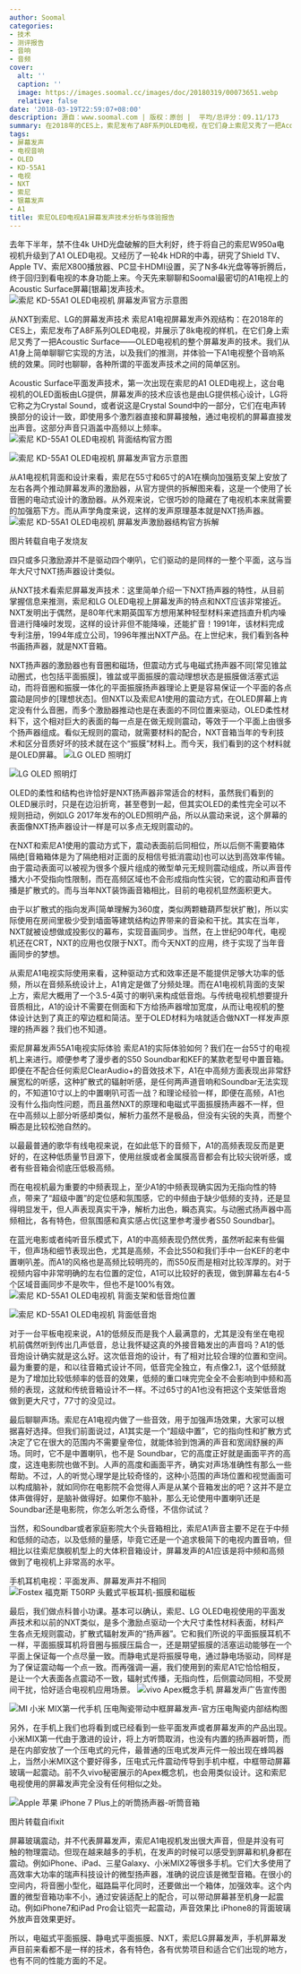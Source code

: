 ```yaml
---
author: Soomal
categories:
- 技术
- 测评报告
- 音响
- 音频
cover:
  alt: ''
  caption: ''
  image: https://images.soomal.cc/images/doc/20180319/00073651.webp
  relative: false
date: '2018-03-19T22:59:07+08:00'
description: 源自：www.soomal.com | 版权：原创 |  平均/总评分：09.11/173
summary: 在2018年的CES上，索尼发布了A8F系列OLED电视，在它们身上索尼又秀了一把Acoustic Surface――OLED电视机的整个屏幕发声的技术。我们买了一台索尼的55寸A1，看看屏幕发声效果如何，又是怎样的技术？
tags:
- 屏幕发声
- 电视音响
- OLED
- KD-55A1
- 电视
- NXT
- 索尼
- 银幕发声
- A1
title: 索尼OLED电视A1屏幕发声技术分析与体验报告
---
```


去年下半年，禁不住4k UHD光盘破解的巨大利好，终于将自己的索尼W950a电视机升级到了A1 OLED电视。又经历了一轮4k HDR的中毒，研究了Shield TV、Apple TV、索尼X800播放器、PC显卡HDMI设置，买了N多4k光盘等等折腾后，终于回归到看电视的本身功能上来。今天先来聊聊和Soomal最密切的A1电视上的Acoustic Surface屏幕[银幕]发声技术。
![索尼 KD-55A1 OLED电视机 屏幕发声官方示意图](https://images.soomal.cc/images/doc/20180319/00073651.webp)




从NXT到索尼、LG的屏幕发声技术
索尼A1电视屏幕发声外观结构：在2018年的CES上，索尼发布了A8F系列OLED电视，并展示了8k电视的样机，在它们身上索尼又秀了一把Acoustic Surface――OLED电视机的整个屏幕发声的技术。我们从A1身上简单聊聊它实现的方法，以及我们的推测，并体验一下A1电视整个音响系统的效果。同时也聊聊，各种所谓的平面发声技术之间的简单区别。

Acoustic Surface平面发声技术，第一次出现在索尼的A1 OLED电视上，这台电视机的OLED面板由LG提供，屏幕发声的技术应该也是由LG提供核心设计，LG将它称之为Crystal Sound，或者说这是Crystal Sound中的一部分，它们在电声转换部分的设计一致，即使用多个激烈器直接和屏幕接触，通过电视机的屏幕直接发出声音。这部分声音只涵盖中高频以上频率。
![索尼 KD-55A1 OLED电视机 背面结构官方图](https://images.soomal.cc/images/doc/20180319/00073652.webp)




![索尼 KD-55A1 OLED电视机 屏幕发声官方示意图](https://images.soomal.cc/images/doc/20180319/00073650.webp)




从A1电视机背面和设计来看，索尼在55寸和65寸的A1在横向加强筋支架上安放了左右各两个推动屏幕发声的激励器，从官方提供的拆解图来看，这是一个使用了长音圈的电动式设计的激励器。从外观来说，它很巧妙的隐藏在了电视机本来就需要的加强筋下方。而从声学角度来说，这样的发声原理基本就是NXT扬声器。
![索尼 KD-55A1 OLED电视机 屏幕发声激励器结构官方拆解](https://images.soomal.cc/images/doc/20180319/00073649.webp)

图片转载自电子发烧友


四只或多只激励源并不是驱动四个喇叭，它们驱动的是同样的一整个平面，这与当年大尺寸NXT扬声器设计类似。

从NXT技术看索尼屏幕发声技术：这里简单介绍一下NXT扬声器的特性，从目前掌握信息来推测，索尼和LG OLED电视上屏幕发声的特点和NXT应该非常接近。NXT发明出于偶然，是80年代末期英国军方想用某种轻型材料来遮挡直升机内噪音进行降噪时发现，这样的设计非但不能降噪，还能扩音！1991年，该材料完成专利注册，1994年成立公司，1996年推出NXT产品。在上世纪末，我们看到各种书画扬声器，就是NXT音箱。

NXT扬声器的激励器也有音圈和磁场，但震动方式与电磁式扬声器不同[常见锥盆动圈式，也包括平面振膜]，锥盆或平面振膜的震动理想状态是振膜做活塞式运动，而将音圈和振膜一体化的平面振膜扬声器理论上更是容易保证一个平面的各点震动是同步的[理想状态]。但NXT以及索尼A1使用的震动方式，在OLED屏幕上肯定没有什么音圈，而多个激励器推动也是在表面的不同位置来驱动，OLED柔性材料下，这个相对巨大的表面的每一点是在做无规则震动，等效于一个平面上由很多个扬声器组成。看似无规则的震动，就需要材料的配合，NXT音箱当年的专利技术和区分音质好坏的技术就在这个“振膜”材料上。而今天，我们看到的这个材料就是OLED屏幕。
![LG OLED 照明灯](https://images.soomal.cc/images/doc/20180311/00073562_01.webp)




![LG OLED 照明灯](https://images.soomal.cc/images/doc/20180311/00073563_01.webp)




OLED的柔性和结构也许恰好是NXT扬声器非常适合的材料，虽然我们看到的OLED展示时，只是在边沿折弯，甚至卷到一起，但其实OLED的柔性完全可以不规则扭动，例如LG 2017年发布的OLED照明产品，所以从震动来说，这个屏幕的表面像NXT扬声器设计一样是可以多点无规则震动的。

在NXT和索尼A1使用的震动方式下，震动表面前后同相位，所以后侧不需要箱体隔绝[音箱箱体是为了隔绝相对正面的反相信号抵消震动]也可以达到高效率传输。由于震动表面可以被视为很多个膜片组成的微型单元无规则震动组成，所以声音传播大小不受指向性限制，而在高频区域也不会形成指向性尖锐，它的震动和声音传播是扩散式的。而与当年NXT装饰画音箱相比，目前的电视机显然面积更大。

由于以扩散式的指向发声[简单理解为360度，类似两颗糖葫芦型状扩散]，所以实际使用在房间里极少受到墙面等建筑结构边界带来的音染和干扰。其实在当年，NXT就被设想做成投影仪的幕布，实现音画同步。当然，在上世纪90年代，电视机还在CRT，NXT的应用也仅限于NXT。而今天NXT的应用，终于实现了当年音画同步的梦想。

从索尼A1电视实际使用来看，这种驱动方式和效率还是不能提供足够大功率的低频，所以在音频系统设计上，A1肯定是做了分频处理。而在A1电视机背面的支架上方，索尼大概用了一个3.5-4英寸的喇叭来构成低音炮。与传统电视机想要提升音质相比，A1的设计不需要在侧面和下方给扬声器增加宽度，从而让电视机的整体设计达到了真正的窄边框和简洁。至于OLED材料为啥就适合做NXT一样发声原理的扬声器？我们也不知道。

索尼屏幕发声55A1电视实际体验
索尼A1的实际体验如何？我们在一台55寸的电视机上来进行。顺便参考了漫步者的S50 Soundbar和KEF的某款老型号中置音箱。即便在不配合任何索尼ClearAudio+的音效技术下，A1在中高频方面表现出非常舒展宽松的听感，这种扩散式的辐射听感，是任何两声道音响和Soundbar无法实现的，不知道10寸以上的中置喇叭可否一战？和理论经验一样，即便在高频，A1也没有什么指向性问题，而且虽然NXT的原理和电磁式平面振膜扬声器不一样，但在中高频以上部分听感却类似，解析力虽然不是极品，但没有尖锐的失真，而整个瞬态是比较松弛自然的。

以最最普通的歌华有线电视来说，在如此低下的音频下，A1的高频表现反而是更好的，在这种低质量节目源下，使用丝膜或者金属膜高音都会有比较尖锐听感，或者有些音箱会彻底压低极高频。

而在电视机最为重要的中频表现上，至少A1的中频表现确实因为无指向性的特点，带来了“超级中置”的定位感和氛围感，它的中频由于缺少低频的支持，还是显得明显发干，但人声表现真实干净，解析力出色，瞬态真实。与动圈式扬声器中高频相比，各有特色，但氛围感和真实感占优[这里参考漫步者S50 Soundbar]。

在蓝光电影或者纯听音乐模式下，A1的中高频表现仍然优秀，虽然听起来有些偏干，但声场和细节表现出色，尤其是高频，不会比S50和我们手中一台KEF的老中置喇叭差。而A1的风格也是高频比较明亮的，而S50反而是相对比较浑厚的。对于视频内容中非常明确的左右位置的定位，A1可以比较好的表现，做到屏幕左右4-5个区域音画同步不是吹牛，但也不是100%有效。
![索尼 KD-55A1 OLED电视机 背面支架和低音炮位置](https://images.soomal.cc/images/doc/20180319/00073648_01.webp)




![索尼 KD-55A1 OLED电视机 背面低音炮](https://images.soomal.cc/images/doc/20180319/00073647_01.webp)




对于一台平板电视来说，A1的低频反而是我个人最满意的，尤其是没有坐在电视机前偶然听到传出几声低音，总让我怀疑这真的外接音箱发出的声音吗？A1的低音炮设计确实就是这么好。这次低音炮的设计，有了相对比较合理的位置和空间。最为重要的是，和以往音箱式设计不同，低音完全独立，有点像2.1，这个低频就是为了增加比较低频率的低音的效果，低频的重口味完完全全不会影响到中频和高频的表现，这就和传统音箱设计不一样。不过65寸的A1也没有把这个支架低音炮做到更大尺寸，77寸的没见过。

最后聊聊声场。索尼在A1电视内做了一些音效，用于加强声场效果，大家可以根据喜好选择。但我们前面说过，A1其实是一个“超级中置”，它的指向性和扩散方式决定了它在很大的范围内不需要皇帝位，就能体验到饱满的声音和宽阔舒展的声场。同时，它不是中置喇叭，也不是 Soundbar，它的高度正好就是画面平齐的高度，这连电影院也做不到。人声的高度和画面平齐，确实对声场准确性有那么一些帮助。不过，人的听觉心理学是比较奇怪的，这种小范围的声场位置和视觉画面可以构成脑补，就如同你在电影院不会觉得人声是从某个音箱发出的吧？这并不是立体声做得好，是脑补做得好。如果你不脑补，那么无论使用中置喇叭还是Soundbar还是电影院，你怎么听怎么奇怪，不信你试试？

当然，和Soundbar或者家庭影院大个头音箱相比，索尼A1声音主要不足在于中频和低频的动态，以及低频的量感，毕竟它还是一个追求极简下的电视内置音响，但相比以往索尼旗舰机型上的大体积音箱设计，屏幕发声的A1应该是将中频和高频做到了电视机上非常高的水平。

手机耳机电视：平面发声、屏幕发声并不相同
![Fostex 福克斯 T50RP 头戴式平板耳机-振膜和磁板](https://images.soomal.cc/images/doc/20120316/00017752.webp)




最后，我们做点科普小功课。基本可以确认，索尼、LG OLED电视使用的平面发声技术和以前的NXT类似，是多个激励点驱动一个大尺寸柔性材料表面，材料产生各点无规则震动，扩散式辐射发声的“扬声器”。它和我们所说的平面振膜耳机不一样，平面振膜耳机将音圈与振膜压扁合一，还是期望振膜的活塞运动能够在一个平面上保证每一个点尽量一致。而静电式是将振膜导电，通过静电场驱动，同样是为了保证震动每一个点一致。而再强调一遍，我们使用到的索尼A1它恰恰相反，是让一个大表面各点震动不一致，辐射式传播，无指向性，后侧震动同相，不受房间干扰，恰好适合电视机应用场景。
![vivo Apex概念手机 屏幕发声广告宣传图](https://images.soomal.cc/images/doc/20180319/00073653.webp)




![MI 小米 MIX第一代手机 压电陶瓷带动中框屏幕发声-官方压电陶瓷内部结构图](https://images.soomal.cc/images/doc/20180319/00073654.webp)




另外，在手机上我们也将看到或已经看到一些平面发声或者屏幕发声的产品出现。小米MIX第一代由于激进的设计，将上方听筒取消，也没有内置的扬声器听筒，而是在内部安放了一个压电式的元件，最普通的压电式发声元件一般出现在蜂鸣器上，当然小米MIX这个要好得多，压电式元件震动传导到手机中框，中框带动屏幕玻璃一起震动。前不久vivo秘密展示的Apex概念机，也会用类似设计。这和索尼电视使用的屏幕发声完全没有任何相似之处。

![Apple 苹果 iPhone 7 Plus上的听筒扬声器-听筒音箱](https://images.soomal.cc/images/doc/20180319/00073655.webp)

图片转载自ifixit


屏幕玻璃震动，并不代表屏幕发声，索尼A1电视机发出很大声音，但是并没有可触的物理震动。但现在越来越多的手机，在发声的时候可以感受到屏幕和机身都在震动。例如iPhone、iPad、三星Galaxy、小米MIX2等很多手机。它们大多使用了高效率大功率的瑞声科技设计的微型扬声器，准确的说应该是微型音箱。在很小的空间内，将音圈小型化，磁路扁平化同时，还要做出一个箱体，加强效率。这个内置的微型音箱功率不小，通过安装适配上的配合，可以带动屏幕甚至机身一起震动。例如iPhone7和iPad Pro会让铝壳一起震动，声音效果比 iPhone8的背面玻璃外放声音效果更好。

所以，电磁式平面振膜、静电式平面振膜、NXT，索尼LG屏幕发声，手机屏幕发声目前来看都不是一样的技术，各有特色，各有优势项目和适合它们出现的地方，也有不同的性能方面的不足。
